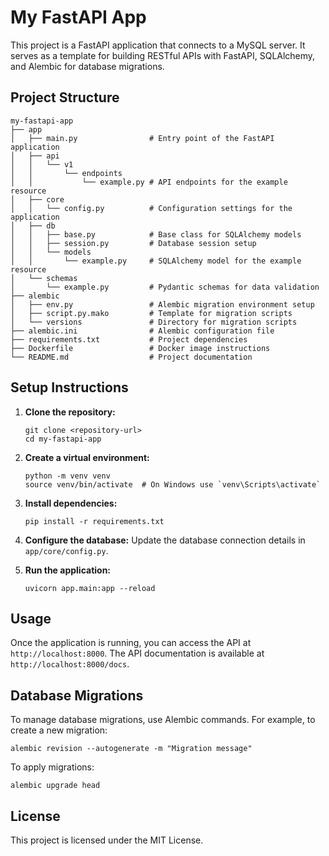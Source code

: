 # My FastAPI App

This project is a FastAPI application that connects to a MySQL server. It serves as a template for building RESTful APIs with FastAPI, SQLAlchemy, and Alembic for database migrations.

## Project Structure

```
my-fastapi-app
├── app
│   ├── main.py                # Entry point of the FastAPI application
│   ├── api
│   │   └── v1
│   │       └── endpoints
│   │           └── example.py # API endpoints for the example resource
│   ├── core
│   │   └── config.py          # Configuration settings for the application
│   ├── db
│   │   ├── base.py            # Base class for SQLAlchemy models
│   │   ├── session.py         # Database session setup
│   │   └── models
│   │       └── example.py     # SQLAlchemy model for the example resource
│   └── schemas
│       └── example.py         # Pydantic schemas for data validation
├── alembic
│   ├── env.py                 # Alembic migration environment setup
│   ├── script.py.mako         # Template for migration scripts
│   └── versions               # Directory for migration scripts
├── alembic.ini                # Alembic configuration file
├── requirements.txt           # Project dependencies
├── Dockerfile                 # Docker image instructions
└── README.md                  # Project documentation
```

## Setup Instructions

1. **Clone the repository:**
   ```
   git clone <repository-url>
   cd my-fastapi-app
   ```

2. **Create a virtual environment:**
   ```
   python -m venv venv
   source venv/bin/activate  # On Windows use `venv\Scripts\activate`
   ```

3. **Install dependencies:**
   ```
   pip install -r requirements.txt
   ```

4. **Configure the database:**
   Update the database connection details in `app/core/config.py`.

5. **Run the application:**
   ```
   uvicorn app.main:app --reload
   ```

## Usage

Once the application is running, you can access the API at `http://localhost:8000`. The API documentation is available at `http://localhost:8000/docs`.

## Database Migrations

To manage database migrations, use Alembic commands. For example, to create a new migration:
```
alembic revision --autogenerate -m "Migration message"
```

To apply migrations:
```
alembic upgrade head
```

## License

This project is licensed under the MIT License.